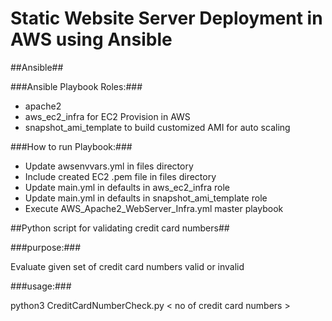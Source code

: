 # Static Website Server Deployment in AWS using Ansible

##Ansible##

###Ansible Playbook Roles:###
  - apache2
  - aws_ec2_infra for EC2 Provision in AWS
  - snapshot_ami_template to build customized AMI for auto scaling

###How to run Playbook:###
  - Update awsenvvars.yml in files directory
  - Include created EC2 .pem file in files directory
  - Update main.yml in defaults in aws_ec2_infra role
  - Update main.yml in defaults in snapshot_ami_template role
  - Execute AWS_Apache2_WebServer_Infra.yml master playbook

##Python script for validating credit card numbers##

###purpose:###

  Evaluate given set of credit card numbers valid or invalid

###usage:###

  python3 CreditCardNumberCheck.py &lt; no of credit card numbers &gt;
